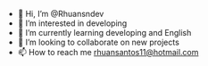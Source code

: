 - 👋 Hi, I’m @Rhuansndev
- 👀 I’m interested in developing 
- 🌱 I’m currently learning developing and English
- 💞️ I’m looking to collaborate on new projects 
- 📫 How to reach me rhuansantos11@hotmail.com

<!---
Rhuansndev/Rhuansndev is a ✨ special ✨ repository because its `README.md` (this file) appears on your GitHub profile.
You can click the Preview link to take a look at your changes.
--->
